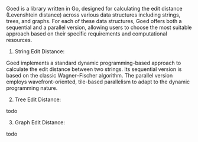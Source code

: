 Goed is a library written in Go, designed for calculating the edit distance (Levenshtein distance) across various data structures including strings, trees, and graphs. For each of these data structures, Goed offers both a sequential and a parallel version, allowing users to choose the most suitable approach based on their specific requirements and computational resources.

1. String Edit Distance:

  Goed implements a standard dynamic programming-based approach to calculate the edit distance between two strings. Its sequential version is based on the classic Wagner–Fischer algorithm. The parallel version employs wavefront-oriented, tile-based parallelism to adapt to the dynamic programming nature.
  
2. Tree Edit Distance:

  todo
  
3. Graph Edit Distance:

  todo
